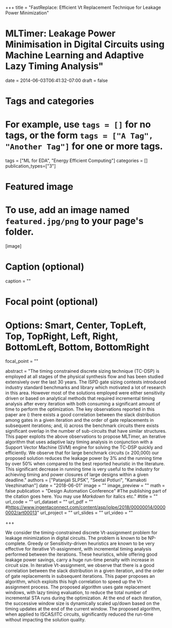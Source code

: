 +++
title = "FastReplace: Efficient Vt Replacement Technique for Leakage Power Minimization"
# MLTimer: Leakage Power Minimisation in Digital Circuits using Machine Learning and Adaptive Lazy Timing Analysis"
date = 2014-06-03T06:41:32-07:00
draft = false

# Tags and categories
# For example, use `tags = []` for no tags, or the form `tags = ["A Tag", "Another Tag"]` for one or more tags.
tags = ["ML for EDA", "Energy Efficient Computing"]
categories = []
publication_types=["3"]
# Featured image
# To use, add an image named `featured.jpg/png` to your page's folder. 
[image]
  # Caption (optional)
  caption = ""

  # Focal point (optional)
  # Options: Smart, Center, TopLeft, Top, TopRight, Left, Right, BottomLeft, Bottom, BottomRight
  focal_point = ""

abstract = "The timing constrained discrete sizing technique (TC-DSP) is employed at all stages of the physical synthesis flow and has been studied extensively over the last 30 years. The ISPD gate sizing contests introduced industry standard benchmarks and library which motivated a lot of research in this area. However most of the solutions employed were either sensitivity driven or based on analytical methods that required incremental timing analysis after every iteration with both consuming a significant amount of time to perform the optimization. The key observations reported in this paper are i) there exists a good correlation between the slack distribution among gates in a given iteration and the order of gate replacements in subsequent iterations; and, ii) across the benchmark circuits there exists significant overlap in the number of sub-circuits that have similar structures. This paper exploits the above observations to propose MLTimer, an iterative algorithm that uses adaptive lazy timing analysis in conjunction with a Support Vector Machine (SVM) engine for solving the TC-DSP quickly and efficiently. We observe that for large benchmark circuits (≥ 200,000) our proposed solution reduces the leakage power by 3% and the running time by over 50% when compared to the best reported heuristic in the literature. This significant decrease in running time is very useful to the industry for achieving timing and power closures of large designs within a given deadline."
authors = ["Patanjali SLPSK", "Seetal Potluri", "Kamakoti Veezhinathan"]
date = "2018-06-01"
image = ""
image_preview = ""
math = false
publication = "Design Automation Conference"
#The publishing part of the citation goes here. You may use *Markdown* for italics etc."
#title = ""
url_code = ""
url_dataset = ""
url_pdf = "" #https://www.ingentaconnect.com/content/asp/jolpe/2018/00000014/00000002/art00013"
url_project = ""
url_slides = ""
url_video = ""

+++


We consider the timing-constrained discrete Vt-assignment problem for leakage minimization in digital circuits. The problem is known to be NP-complete. Greedy or Sensitivity-driven heuristics are known to be very effective for iterative Vt-assignment, with incremental timing analysis performed between the iterations. These heuristics, while offering good leakage power savings, carry a huge run-time penalty with increase in circuit size. In iterative Vt-assignment, we observe that there is a good correlation between the slack distribution in a given iteration, and the order of gate replacements in subsequent iterations. This paper proposes an algorithm, which exploits this high correlation to speed up the Vt-assignment process. The proposed algorithm uses gate replacement windows, with lazy timing evaluation, to reduce the total number of incremental STA runs during the optimization. At the end of each iteration, the successive window size is dynamically scaled up/down based on the timing updates at the end of the current window. The proposed algorithm, when applied to ISCAS/ITC circuits, significantly reduced the run-time without impacting the solution quality. 
	
